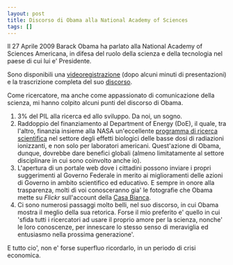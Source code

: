 ```yaml
---
layout: post
title: Discorso di Obama alla National Academy of Sciences
tags: []
---
```


Il 27 Aprile 2009 Barack Obama ha parlato alla National Academy of Sciences Americana, in difesa del ruolo della scienza e della tecnologia nel paese di cui lui e' Presidente.

Sono disponibili una [videoregistrazione](http://edg1.vcall.com/video/nas/launch.asp) (dopo alcuni minuti di presentazioni) e la trascrizione completa del suo [discorso](http://dx.doi.org/10.1073/pnas.0905049106).

Come ricercatore, ma anche come appassionato di comunicazione della scienza, mi hanno colpito alcuni punti del discorso di Obama.

1) 3% del PIL alla ricerca ed allo sviluppo. Da noi, un sogno.
2) Raddoppio del finanziamento al Department of Energy (DoE), il quale, tra l'altro, finanzia insieme alla NASA un'eccellente [programma di ricerca scientifica](http://lowdose.tricity.wsu.edu/) nel settore degli effetti biologici delle basse dosi di radiazioni ionizzanti, e non solo per laboratori americani. Quest'azione di Obama, dunque, dovrebbe dare benefici globali (almeno limitatamente al settore disciplinare in cui sono coinvolto anche io).
3) L'apertura di un portale web dove i cittadini possono inviare i propri suggerimenti al Governo Federale in merito ai miglioramenti delle azioni di Governo in ambito scientifico ed educativo. E sempre in onore alla trasparenza, molti di voi conosceranno gia' le fotografie che Obama mette su *Flickr* sull'account della [Casa Bianca](http://www.flickr.com/photos/whitehouse).
4) Ci sono numerosi passaggi molto belli, nel suo discorso, in cui Obama mostra il meglio della sua retorica. Forse il mio preferito e' quello in cui 'sfida tutti i ricercatori ad usare il proprio amore per la scienza, nonche' le loro conoscenze, per innescare lo stesso senso di meraviglia ed entusiasmo nella prossima generazione'.

E tutto cio', non e' forse superfluo ricordarlo, in un periodo di crisi economica.
